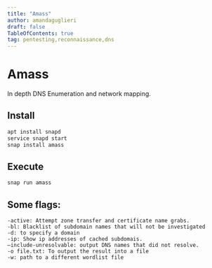 ```yaml
---
title: "Amass"
author: amandaguglieri
draft: false
TableOfContents: true
tag: pentesting,reconnaissance,dns
---
```


# Amass

In depth DNS Enumeration and network mapping.

## Install

```bash
apt install snapd
service snapd start
snap install amass
```

## Execute

```bash
snap run amass
```

## Some flags:

```
-active: Attempt zone transfer and certificate name grabs.
-bl: Blacklist of subdomain names that will not be investigated
-d: to specify a domain
-ip: Show ip addresses of cached subdomais.
–include-unresolvable: output DNS names that did not resolve.
-o file.txt: To output the result into a file
-w: path to a different wordlist file
```
